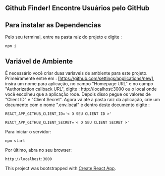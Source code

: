 ## Github Finder! Encontre Usuários pelo GitHub

## Para instalar as Dependencias

Pelo seu terminal, entre na pasta raiz do projeto e digite :

`npm i`

## Variável de Ambiente

É necessário você criar duas variaveis de ambiente para este projeto. Primeiramente entre em : [https://github.com/settings/applications/new], insira um nome para aplicação, no campo "Homepage URL" e no campo "Authorization callback URL", digite : http://localhost:3000 ou o local onde você escolheu que a aplicação rode.
Depois disso pegue os valores de "Client ID" e "Client Secret".
Agora vá até a pasta raiz da aplicação, crie um documento com o nome ".env.local" e dentro deste documento digite :

`REACT_APP_GITHUB_CLIENT_ID='< O SEU CLIENT ID >'`

`REACT_APP_GITHUB_CLIENT_SECRET='< O SEU CLIENT SECRET >'`

Para iniciar o servidor:

`npm start`

Por último, abra no seu browser:

`http://localhost:3000`

This project was bootstrapped with [Create React App](https://github.com/facebook/create-react-app).
